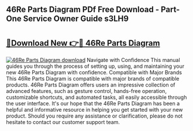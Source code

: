 ## 46Re Parts Diagram PDf Free Download - Part-One Service Owner Guide s3LH9

# <h2><a href="http://dfsajru.blite.top/?on=46Re+Parts+Diagram">🔗Download New 👉🔴 46Re Parts Diagram</a></h2>

[![46Re Parts Diagram download](https://i.imgur.com/lujVjoI.png)](http://dfsajru.blite.top/?on=46Re+Parts+Diagram)
Navigate with Confidence This manual guides you through the process of setting up, using, and maintaining your new 46Re Parts Diagram with confidence. Compatible with Major Brands This 46Re Parts Diagram is compatible with major brands of compatible products. 46Re Parts Diagram offers users an impressive collection of advanced features, such as gesture control, hands-free operation, customizable shortcuts, and automated tasks, all easily accessible through the user interface. It's our hope that the 46Re Parts Diagram has been a helpful and informative resource in helping you get started with your new product. Should you require any assistance or clarification, please do not hesitate to contact our customer support team.
